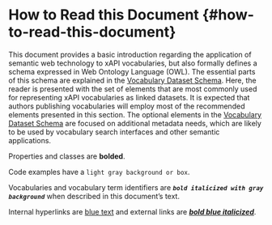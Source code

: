 # How to Read this Document {#how-to-read-this-document}

This document provides a basic introduction regarding the application of semantic web technology to xAPI vocabularies, but also formally defines a schema expressed in Web Ontology Language (OWL). The essential parts of this schema are explained in the [Vocabulary Dataset Schema](../vocabulary_dataset_schema/README.md). Here, the reader is presented with the set of elements that are most commonly used for representing xAPI vocabularies as linked datasets. It is expected that authors publishing vocabularies will employ most of the recommended elements presented in this section. The optional elements in the [Vocabulary Dataset Schema](../vocabulary_dataset_schema/README.md) are focused on additional metadata needs, which are likely to be used by vocabulary search interfaces and other semantic applications. 

Properties and classes are **bolded**. 

Code examples have a  ```light gray background or box```.

Vocabularies and vocabulary term identifiers are  ***```bold italicized with gray background```*** when described in this document’s text. 

Internal hyperlinks are [blue text](#) and external links are [***bold blue italicized***](#). 
